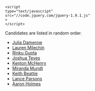 
    <script
    type="text/javascript"
    src="//code.jquery.com/jquery-1.9.1.js"
    > 
    </script>


Candidates are listed in random order.

<span class=myCnameSet>
  
- <span class=cname> [Julia Damerow](#julia-damerow) </span>
- <span class=cname>[Lauren Milechin](#lauren-milechin) </span>
- <span class=cname>[Rinku Gupta](#rinku-gupta) </span>
- <span class=cname>[Joshua Teves](#joshua-teves) </span>
- <span class=cname>[Kenton McHenry](#kenton-mchenry) </span>
- <span class=cname>[Miranda Mundt](#miranda-mundt) </span>
- <span class=cname>[Keith Beattie](#keith-beattie) </span>
- <span class=cname>[Lance Parsons](#lance-parsons) </span>
- <span class=cname>[Aaron Holmes](#aaron-holmes) </span>
  
</span>



